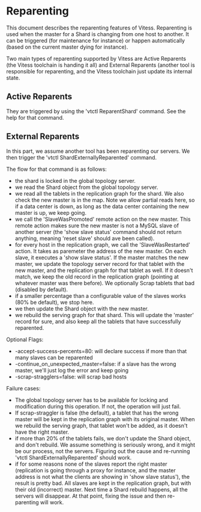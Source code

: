# Reparenting

This document describes the reparenting features of Vitess. Reparenting is used when the master for a Shard is
changing from one host to another. It can be triggered (for maintenance for instance) or happen automatically
(based on the current master dying for instance).

Two main types of reparenting supported by Vitess are Active Reparents (the Vitess toolchain is handing it all)
and External Reparents (another tool is responsible for reparenting, and the Vitess toolchain just update its
internal state.

## Active Reparents

They are triggered by using the 'vtctl ReparentShard' command. See the help for that command.

## External Reparents

In this part, we assume another tool has been reparenting our servers. We then trigger the
'vtctl ShardExternallyReparented' command.

The flow for that command is as follows:
- the shard is locked in the global topology server.
- we read the Shard object from the global topology server.
- we read all the tablets in the replication graph for the shard. We also check the new master is in the map. Note we allow partial reads here, so if a data center is down, as long as the data center containing the new master is up, we keep going.
- we call the 'SlaveWasPromoted' remote action on the new master. This remote action makes sure the new master is not a MySQL slave of another server (the 'show slave status' command should not return anything, meaning 'reset slave' should ave been called).
- for every host in the replication graph, we call the 'SlaveWasRestarted' action. It takes as paremeter the address of the new master. On each slave, it executes a 'show slave status'. If the master matches the new master, we update the topology server record for that tablet with the new master, and the replication graph for that tablet as well. If it doesn't match, we keep the old record in the replication graph (pointing at whatever master was there before). We optionally Scrap tablets that bad (disabled by default).
- if a smaller percentage than a configurable value of the slaves works (80% be default), we stop here.
- we then update the Shard object with the new master.
- we rebuild the serving graph for that shard. This will update the 'master' record for sure, and also keep all the tablets that have successfully reparented.

Optional Flags:
- -accept-success-percents=80: will declare success if more than that many slaves can be reparented
- -continue_on_unexpected_master=false: if a slave has the wrong master, we'll just log the error and keep going
- -scrap-stragglers=false: will scrap bad hosts

Failure cases:
- The global topology server has to be available for locking and modification during this operation. If not, the operation will just fail.
- If scrap-straggler is false (the default), a tablet that has the wrong master will be kept in the replication graph with its original master. When we rebuild the serving graph, that tablet won't be added, as it doesn't have the right master.
- if more than 20% of the tablets fails, we don't update the Shard object, and don't rebuild. We assume something is seriously wrong, and it might be our process, not the servers. Figuring out the cause and re-running 'vtctl ShardExternallyReparented' should work.
- if for some reasons none of the slaves report the right master (replication is going through a proxy for instance, and the master address is not what the clients are showing in 'show slave status'), the result is pretty bad. All slaves are kept in the replication graph, but with their old (incorrect) master. Next time a Shard rebuild happens, all the servers will disappear. At that point, fixing the issue and then re-parenting will work.



